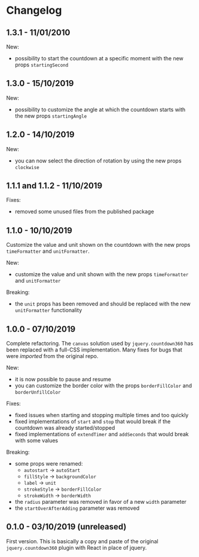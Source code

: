 # Changelog

## 1.3.1 - 11/01/2010

New:

* possibility to start the countdown at a specific moment with the new props `startingSecond`


## 1.3.0 - 15/10/2019

New:

* possibility to customize the angle at which the countdown starts with the new props `startingAngle`


## 1.2.0 - 14/10/2019

New:

* you can now select the direction of rotation by using the new props `clockwise`


## 1.1.1 and 1.1.2 - 11/10/2019

Fixes:

* removed some unused files from the published package


## 1.1.0 - 10/10/2019

Customize the value and unit shown on the countdown with the new props `timeFormatter`
and `unitFormatter`.

New:

* customize the value and unit shown with the new props `timeFormatter` and `unitFormatter`

Breaking:

* the `unit` props has been removed and should be replaced with the new `unitFormatter` functionality


## 1.0.0 - 07/10/2019

Complete refactoring. The `canvas` solution used by `jquery.countdown360` has been replaced with a full-CSS
implementation. Many fixes for bugs that were _imported_ from the original repo.

New:

* it is now possible to pause and resume
* you can customize the border color with the props `borderFillColor` and `borderUnfillColor`

Fixes:

* fixed issues when starting and stopping multiple times and too quickly
* fixed implementations of `start` and `stop` that would break if the countdown was already started/stopped
* fixed implementations of `extendTimer` and `addSeconds` that would break with some values

Breaking:

* some props were renamed:
  * `autostart` &rarr; `autoStart`
  * `fillStyle` &rarr; `backgroundColor`
  * `label` &rarr; `unit`
  * `strokeStyle` &rarr; `borderFillColor`
  * `strokeWidth` &rarr; `borderWidth`
* the `radius` parameter was removed in favor of a new `width` parameter
* the `startOverAfterAdding` parameter was removed


## 0.1.0 - 03/10/2019 (unreleased)

First version.
This is basically a copy and paste of the original `jquery.countdown360` plugin with React in place of jquery.
